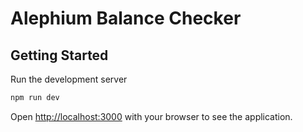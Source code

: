 # Alephium Balance Checker

## Getting Started

Run the development server

```bash
npm run dev
```

Open [http://localhost:3000](http://localhost:3000) with your browser to see the application.